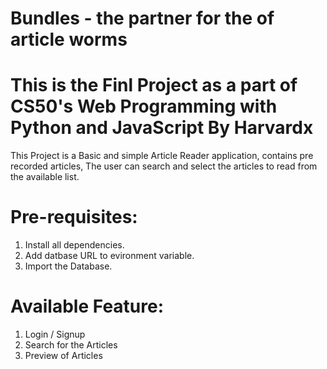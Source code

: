 # Bundles - the partner for the of article worms

# This is the Finl Project as a part of CS50's Web Programming with Python and JavaScript By Harvardx

This Project is a Basic and simple Article Reader application, contains pre recorded articles, The user can search and select the articles to read from the available list.

# Pre-requisites:

1. Install all dependencies.
2. Add datbase URL to evironment variable.
3. Import the Database.

# Available Feature:

1. Login / Signup
2. Search for the Articles
3. Preview of Articles
